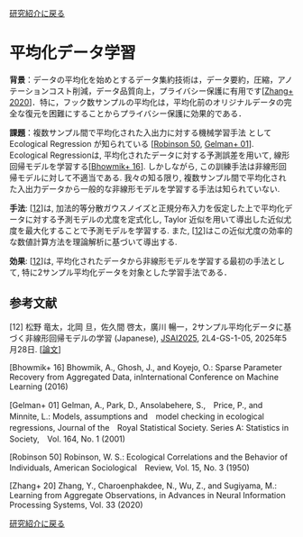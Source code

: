 <a href="{{ '/research_interest' | relative_url }}">研究紹介に戻る</a>

# 平均化データ学習

**背景**：データの平均化を始めとするデータ集約技術は，データ要約，圧縮，アノテーションコスト削減，データ品質向上，プライバシー保護に有用です[[Zhang+ 2020](#Zhang2020)]．特に，フック数サンプルの平均化は，平均化前のオリジナルデータの完全な復元を困難にすることからプライバシー保護に効果的である．

**課題**：複数サンプル間で平均化された入出力に対する機械学習手法
として Ecological Regression が知られている [[Robinson 50](#Robinson1950), [Gelman+ 01](#Gelman2001)]. Ecological Regressionは, 平均化されたデータに対する予測誤差を用いて, 線形回帰モデルを学習する[[Bhowmik+ 16](#Bhomik2016)]. しかしながら, この訓練手法は非線形回帰モデルに対して不適当である. 我々の知る限り, 複数サンプル間で平均化された入出力データから一般的な非線形モデルを学習する手法は知られていない.

**手法**: [[12](#K12)]は, 加法的等分散ガウスノイズと正規分布入力を仮定した上で平均化データに対する予測モデルの尤度を定式化し, Taylor 近似を用いて導出した近似尤度を最大化することで予測モデルを学習する. また, [[12](#K12)]はこの近似尤度の効率的な数値計算方法を理論解析に基づいて導出する.

**効果**: [[12](#K12)]は, 平均化されたデータから非線形モデルを学習する最初の手法として, 特に2サンプル平均化データを対象とした学習手法である．





## 参考文献

[<a id="K12">12</a>] 松野 竜太，北岡 旦，佐久間 啓太，廣川 暢一，2サンプル平均化データに基づく非線形回帰モデルの学習 (Japanese), [JSAI2025](https://confit.atlas.jp/guide/event/jsai2025/subject/2L4-GS-1-05/advanced), 2L4-GS-1-05, 2025年5月28日.  \[[論文](https://www.jstage.jst.go.jp/article/pjsai/JSAI2025/0/JSAI2025_2L4GS105/_article/-char/ja/)\]

[<a id="Bhomik2016">Bhowmik+ 16</a>] Bhowmik, A., Ghosh, J., and Koyejo, O.: Sparse Parameter Recovery from Aggregated Data, inInternational Conference on Machine Learning (2016)

[<a id="Gelman2001">Gelman+ 01</a>] Gelman, A., Park, D., Ansolabehere, S.,　Price, P., and Minnite, L.: Models, assumptions and　model checking in ecological regressions, Journal of the　Royal Statistical Society. Series A: Statistics in Society,　Vol. 164, No. 1 (2001)

[<a id="Robinson1950">Robinson 50</a>] Robinson, W. S.: Ecological Correlations and the Behavior of Individuals, American Sociological　Review, Vol. 15, No. 3 (1950)

[<a id="Zhang2020">Zhang+ 20</a>] Zhang, Y., Charoenphakdee, N., Wu, Z., and Sugiyama, M.: Learning from Aggregate Observations, in Advances in Neural Information Processing Systems, Vol. 33 (2020)

<a href="{{ '/research_interest' | relative_url }}">研究紹介に戻る</a>